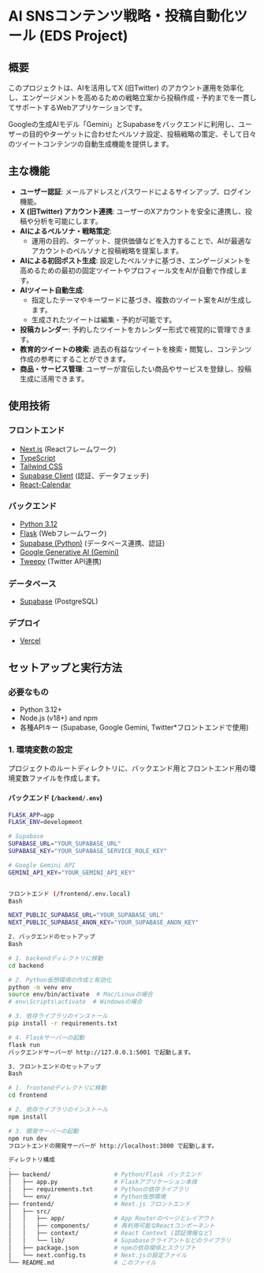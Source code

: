 # AI SNSコンテンツ戦略・投稿自動化ツール (EDS Project)

## 概要

このプロジェクトは、AIを活用してX (旧Twitter) のアカウント運用を効率化し、エンゲージメントを高めるための戦略立案から投稿作成・予約までを一貫してサポートするWebアプリケーションです。

Googleの生成AIモデル「Gemini」とSupabaseをバックエンドに利用し、ユーザーの目的やターゲットに合わせたペルソナ設定、投稿戦略の策定、そして日々のツイートコンテンツの自動生成機能を提供します。

## 主な機能

-   **ユーザー認証**: メールアドレスとパスワードによるサインアップ、ログイン機能。
-   **X (旧Twitter) アカウント連携**: ユーザーのXアカウントを安全に連携し、投稿や分析を可能にします。
-   **AIによるペルソナ・戦略策定**:
    -   運用の目的、ターゲット、提供価値などを入力することで、AIが最適なアカウントのペルソナと投稿戦略を提案します。
-   **AIによる初回ポスト生成**: 設定したペルソナに基づき、エンゲージメントを高めるための最初の固定ツイートやプロフィール文をAIが自動で作成します。
-   **AIツイート自動生成**:
    -   指定したテーマやキーワードに基づき、複数のツイート案をAIが生成します。
    -   生成されたツイートは編集・予約が可能です。
-   **投稿カレンダー**: 予約したツイートをカレンダー形式で視覚的に管理できます。
-   **教育的ツイートの検索**: 過去の有益なツイートを検索・閲覧し、コンテンツ作成の参考にすることができます。
-   **商品・サービス管理**: ユーザーが宣伝したい商品やサービスを登録し、投稿生成に活用できます。

## 使用技術

### フロントエンド

-   [Next.js](https://nextjs.org/) (Reactフレームワーク)
-   [TypeScript](https://www.typescriptlang.org/)
-   [Tailwind CSS](https://tailwindcss.com/)
-   [Supabase Client](https://supabase.com/docs/library/js/getting-started) (認証、データフェッチ)
-   [React-Calendar](https://github.com/wojtekmaj/react-calendar)

### バックエンド

-   [Python 3.12](https://www.python.org/)
-   [Flask](https://flask.palletsprojects.com/) (Webフレームワーク)
-   [Supabase (Python)](https://github.com/supabase-community/supabase-py) (データベース連携、認証)
-   [Google Generative AI (Gemini)](https://ai.google.dev/)
-   [Tweepy](https://www.tweepy.org/) (Twitter API連携)

### データベース

-   [Supabase](https://supabase.com/) (PostgreSQL)

### デプロイ

-   [Vercel](https://vercel.com/)

## セットアップと実行方法

### 必要なもの

-   Python 3.12+
-   Node.js (v18+) and npm
-   各種APIキー (Supabase, Google Gemini, Twitter*フロントエンドで使用)

### 1. 環境変数の設定

プロジェクトのルートディレクトリに、バックエンド用とフロントエンド用の環境変数ファイルを作成します。

#### バックエンド (`/backend/.env`)

```bash
FLASK_APP=app
FLASK_ENV=development

# Supabase
SUPABASE_URL="YOUR_SUPABASE_URL"
SUPABASE_KEY="YOUR_SUPABASE_SERVICE_ROLE_KEY"

# Google Gemini API
GEMINI_API_KEY="YOUR_GEMINI_API_KEY"


フロントエンド (/frontend/.env.local)
Bash

NEXT_PUBLIC_SUPABASE_URL="YOUR_SUPABASE_URL"
NEXT_PUBLIC_SUPABASE_ANON_KEY="YOUR_SUPABASE_ANON_KEY"

2. バックエンドのセットアップ
Bash

# 1. backendディレクトリに移動
cd backend

# 2. Python仮想環境の作成と有効化
python -m venv env
source env/bin/activate  # Mac/Linuxの場合
# env\Scripts\activate  # Windowsの場合

# 3. 依存ライブラリのインストール
pip install -r requirements.txt

# 4. Flaskサーバーの起動
flask run
バックエンドサーバーが http://127.0.0.1:5001 で起動します。

3. フロントエンドのセットアップ
Bash

# 1. frontendディレクトリに移動
cd frontend

# 2. 依存ライブラリのインストール
npm install

# 3. 開発サーバーの起動
npm run dev
フロントエンドの開発サーバーが http://localhost:3000 で起動します。

ディレクトリ構成
.
├── backend/                  # Python/Flask バックエンド
│   ├── app.py                # Flaskアプリケーション本体
│   ├── requirements.txt      # Pythonの依存ライブラリ
│   └── env/                  # Python仮想環境
├── frontend/                 # Next.js フロントエンド
│   ├── src/
│   │   ├── app/              # App Routerのページとレイアウト
│   │   ├── components/       # 再利用可能なReactコンポーネント
│   │   ├── context/          # React Context (認証情報など)
│   │   └── lib/              # Supabaseクライアントなどのライブラリ
│   ├── package.json          # npmの依存関係とスクリプト
│   └── next.config.ts        # Next.jsの設定ファイル
└── README.md                 # このファイル